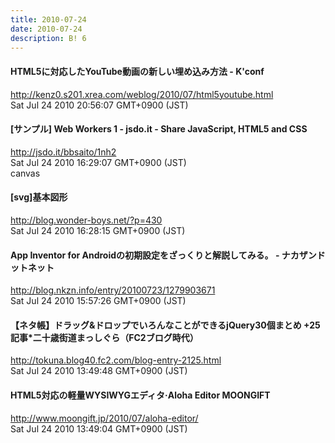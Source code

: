 ```yaml
---
title: 2010-07-24
date: 2010-07-24
description: B! 6
---
```


#### HTML5に対応したYouTube動画の新しい埋め込み方法 - K'conf
http://kenz0.s201.xrea.com/weblog/2010/07/html5youtube.html<br>
Sat Jul 24 2010 20:56:07 GMT+0900 (JST)<br>


#### [サンプル] Web Workers 1 - jsdo.it - Share JavaScript, HTML5 and CSS
http://jsdo.it/bbsaito/1nh2<br>
Sat Jul 24 2010 16:29:07 GMT+0900 (JST)<br>
canvas


####  [svg]基本図形 
http://blog.wonder-boys.net/?p=430<br>
Sat Jul 24 2010 16:28:15 GMT+0900 (JST)<br>


#### App Inventor for Androidの初期設定をざっくりと解説してみる。 - ナカザンドットネット
http://blog.nkzn.info/entry/20100723/1279903671<br>
Sat Jul 24 2010 15:57:26 GMT+0900 (JST)<br>


#### 【ネタ帳】ドラッグ&ドロップでいろんなことができるjQuery30個まとめ +25記事*二十歳街道まっしぐら（FC2ブログ時代）
http://tokuna.blog40.fc2.com/blog-entry-2125.html<br>
Sat Jul 24 2010 13:49:48 GMT+0900 (JST)<br>


#### HTML5対応の軽量WYSIWYGエディタ·Aloha Editor MOONGIFT
http://www.moongift.jp/2010/07/aloha-editor/<br>
Sat Jul 24 2010 13:49:04 GMT+0900 (JST)<br>


